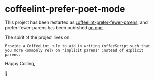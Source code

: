# coffeelint-prefer-poet-mode

This project has been restarted as
[coffeelint-prefer-fewer-parens][github-prefer-fewer-parens], and
prefer-fewer-parens has been published
[on npm][npm-prefer-fewer-parens].

The spirit of the project lives on:

    Provide a CoffeeLint rule to aid in writing CoffeeScript such that
    you more commonly rely on "implicit parens" instead of explicit
    parens.

Happy Coding,

:metal:

[github-prefer-fewer-parens]: https://github.com/jedcn/coffeelint-prefer-fewer-parens/
[npm-prefer-fewer-parens]: https://www.npmjs.com/package/coffeelint-prefer-fewer-parens/
